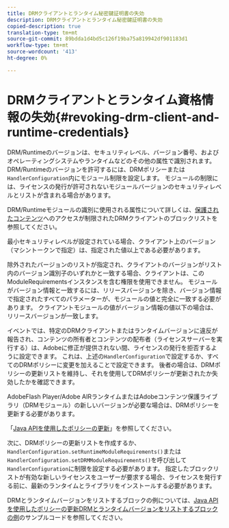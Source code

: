 ```yaml
---
title: DRMクライアントとランタイム秘密鍵証明書の失効
description: DRMクライアントとランタイム秘密鍵証明書の失効
copied-description: true
translation-type: tm+mt
source-git-commit: 89bdda1d4bd5c126f19ba75a819942df901183d1
workflow-type: tm+mt
source-wordcount: '413'
ht-degree: 0%

---
```



# DRMクライアントとランタイム資格情報の失効{#revoking-drm-client-and-runtime-credentials}

DRM/Runtimeのバージョンは、セキュリティレベル、バージョン番号、およびオペレーティングシステムやランタイムなどのその他の属性で識別されます。 DRM/Runtimeのバージョンを許可するには、DRMポリシーまたは`HandlerConfiguration`内にモジュール制限を設定します。 モジュールの制限には、ライセンスの発行が許可されないモジュールバージョンのセキュリティレベルとリストが含まれる場合があります。

DRM/Runtimeモジュールの識別に使用される属性について詳しくは、[保護されたコンテンツ](../../protecting-content/introduction/usage-rules/runtime-application-restrictions/blocklist-drm-clients.md)へのアクセスが制限されたDRMクライアントのブロックリストを参照してください。

最小セキュリティレベルが設定されている場合、クライアント上のバージョン（マシントークンで指定）は、指定された値以上である必要があります。

除外されたバージョンのリストが指定され、クライアントのバージョンがリスト内のバージョン識別子のいずれかと一致する場合、クライアントは、このModuleRequirementsインスタンスを含む権限を使用できません。 モジュールがバージョン情報と一致するには、リリースバージョンを除き、バージョン情報で指定されたすべてのパラメーターが、モジュールの値と完全に一致する必要があります。 クライアントモジュールの値がバージョン情報の値以下の場合は、リリースバージョンが一致します。

イベントでは、特定のDRMクライアントまたはランタイムバージョンに違反が報告され、コンテンツの所有者とコンテンツの配布者（ライセンスサーバーを実行する）は、Adobeに修正が提供されない間、ライセンスの発行を拒否するように設定できます。 これは、上述の`HandlerConfiguration`で設定するか、すべてのDRMポリシーに変更を加えることで設定できます。 後者の場合は、DRMポリシーの更新リストを維持し、それを使用してDRMポリシーが更新されたか失効したかを確認できます。

AdobeFlash Player/Adobe AIRランタイムまたはAdobeコンテンツ保護ライブラリ（DRMモジュール）の新しいバージョンが必要な場合は、DRMポリシーを更新する必要があります。

「[Java APIを使用したポリシーの更新](../../protecting-content/working-policies-overview/updating-policy-using-java-api.md)」を参照してください。

次に、DRMポリシーの更新リストを作成するか、`HandlerConfiguration.setRuntimeModuleRequirements()`または`HandlerConfiguration.setDRMModuleRequirements()`を呼び出して`HandlerConfiguration`に制限を設定する必要があります。 指定したブロックリストが有効な新しいライセンスをユーザーが要求する場合、ライセンスを発行する前に、最新のランタイムとライブラリをインストールする必要があります。

DRMとランタイムバージョンをリストするブロックの例については、[Java APIを使用したポリシーの更新DRMとランタイムバージョンをリストするブロックの例](../../protecting-content/working-policies-overview/updating-policy-using-java-api.md)のサンプルコードを参照してください。
